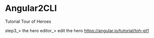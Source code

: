 # Angular2CLI
Tutorial Tour of Heroes

step3_> the hero editor_> edit the hero
https://angular.io/tutorial/toh-pt1